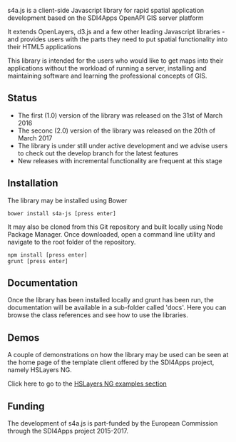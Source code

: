 s4a.js is a client-side Javascript library for rapid spatial application development based
on the SDI4Apps OpenAPI GIS server platform

It extends OpenLayers, d3.js and a few other leading Javascript libraries - and provides
users with the parts they need to put spatial functionality into their HTML5 applications

This library is intended for the users who would like to get maps into their applications
without the workload of running a server, installing and maintaining software and learning
the professional concepts of GIS.

## Status
* The first (1.0) version of the library was released on the 31st of March 2016
* The seconc (2.0) version of the library was released on the 20th of March 2017
* The library is under still under active development and we advise users to check out the develop branch for the latest features
* New releases with incremental functionality are frequent at this stage

## Installation
The library may be installed using Bower

````shell
bower install s4a-js [press enter]
````

It may also be cloned from this Git repository and built locally using Node
Package Manager. Once downloaded, open a command line utility and navigate to
the root folder of the repository.

````shell
npm install [press enter]
grunt [press enter]
````

## Documentation

Once the library has been installed locally and grunt has been run, the documentation
will be available in a sub-folder called 'docs'. Here you can browse the class references
and see how to use the libraries.

## Demos

A couple of demonstrations on how the library may be used can be seen at the home page of the 
template client offered by the SDI4Apps project, namely HSLayers NG.

Click here to go to the [HSLayers NG examples section](http://ng.hslayers.org/examples/)

## Funding
The development of s4a.js is part-funded by the European Commission through the SDI4Apps project 2015-2017.
